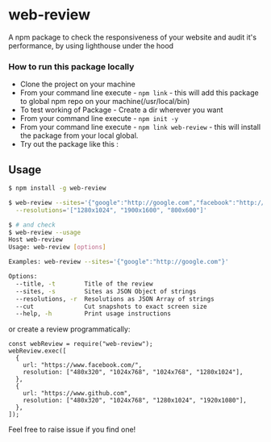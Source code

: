 # web-review

A npm package to check the responsiveness of your website and audit it's performance, by using lighthouse under the hood

### How to run this package locally

- Clone the project on your machine
- From your command line execute - `npm link` - this will add this package to global npm repo on your machine(/usr/local/bin)
- To test working of Package - Create a dir wherever you want
- From your command line execute - `npm init -y`
- From your command line execute - `npm link web-review` - this will install the package from your local global.
- Try out the package like this :


## Usage

```bash
$ npm install -g web-review

$ web-review --sites='{"google":"http://google.com","facebook":"http://facebook.com"}' \
  --resolutions='["1280x1024", "1900x1600", "800x600"]'

$ # and check
$ web-review --usage
Host web-review
Usage: web-review [options]

Examples: web-review --sites='{"google":"http://google.com"}'

Options:
  --title, -t        Title of the review                                       [default: "Review"]
  --sites, -s        Sites as JSON Object of strings                           [required]
  --resolutions, -r  Resolutions as JSON Array of strings                      [default: "[\"1200x800\"]"]
  --cut              Cut snapshots to exact screen size                        [default: false]
  --help, -h         Print usage instructions

```

or create a review programmatically:

```
const webReview = require("web-review");
webReview.exec([
  {
    url: "https://www.facebook.com/",
    resolution: ["480x320", "1024x768", "1024x768", "1280x1024"],
  },
  {
    url: "https://www.github.com",
    resolution: ["480x320", "1024x768", "1280x1024", "1920x1080"],
  },
]);

```


Feel free to raise issue if you find one!
